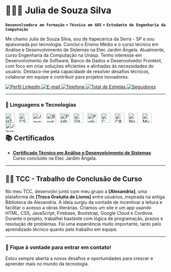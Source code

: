 # 👩🏻‍💻 Julia de Souza Silva

**`Desenvolvedora em formação`** • **`Técnica em ADS`** • **`Estudante de Engenharia da Computação`**


Me chamo Julia de Souza Silva, sou de Itapecerica da Serra - SP e sou apaixonada por tecnologia. Concluí o Ensino Médio e o curso técnico em Análise e Desenvolvimento de Sistemas na Etec Jardim Ângela. Atualmente, curso Engenharia da Computação na Unasp.
Tenho interesse em Desenvolvimento de Software, Banco de Dados e Desenvolvedor Frontent, com foco em criar soluções eficientes e alinhadas às necessidades do usuário. Destaco-me pela capacidade de resolver desafios técnicos, colaborar em equipe e contribuir para projetos inovadores.

<p align="left">
    <a href="https://www.linkedin.com/in/julia-de-souza018">
        <img 
            alt="Perfil LinkedIn" 
            title="Perfil LinkedIn" 
            src="https://custom-icon-badges.demolab.com/badge/LinkedIn-1155BA.svg?color=%231155BA&logo=linkedin&logoColor=white&style=for-the-badge&labelColor=%234C8BF5"
        />
    </a>
    <a href="mailto:juliadesouzasilva017@gmail.com">
        <img 
            alt="E-mail" 
            title="Enviar E-mail" 
            src="https://custom-icon-badges.demolab.com/badge/Email-E1AD0E.svg?color=%23E1AD0E&logo=gmail&logoColor=white&style=for-the-badge&labelColor=%23FFD700"
        />
    </a>
    <a href="tel:+55(11)97834-5522">
        <img 
            alt="Telefone" 
            title="Ligar para o telefone" 
            src="https://custom-icon-badges.demolab.com/badge/Telefone-800080.svg?color=%23800080&labelColor=%23BA55D3&logo=phone&logoColor=white&style=for-the-badge"
        />
    </a>
    <a href="https://github.com/JuliaSouza018?tab=repositories&sort=stargazers">
        <img 
            alt="Total de Estrelas" 
            title="Total de Estrelas no GitHub" 
            src="https://custom-icon-badges.demolab.com/github/stars/JuliaSouza018?color=55960c&style=for-the-badge&labelColor=488207&logo=star&label=estrelas"
        />
    </a>
    <a href="https://github.com/JuliaSouza018?tab=followers">
        <img 
            alt="Seguidores" 
            title="Me siga no GitHub" 
            src="https://custom-icon-badges.demolab.com/github/followers/JuliaSouza018?color=%23C0392B&labelColor=%23FF6347&style=for-the-badge&logo=github&label=Seguidores&logoColor=white"
        />
    </a>
</p>




---
### 🤖 Linguagens e Tecnologias

<img 
    align="left" 
    alt="HTML"
    title="HTML" 
    width="30px" 
    style="padding-right: 10px;" 
    src="https://cdn.jsdelivr.net/gh/devicons/devicon@latest/icons/html5/html5-original.svg" 
/>
<img 
    align="left" 
    alt="CSS" 
    title="CSS"
    width="30px" 
    style="padding-right: 10px;" 
    src="https://cdn.jsdelivr.net/gh/devicons/devicon@latest/icons/css3/css3-original.svg" 
/>
<img 
    align="left" 
    alt="JavaScript" 
    title="JavaScript"
    width="30px" 
    style="padding-right: 10px;" 
    src="https://cdn.jsdelivr.net/gh/devicons/devicon@latest/icons/javascript/javascript-original.svg" 
/>
<img 
    align="left" 
    alt="Bootstrap"
    title="Bootstrap" 
    width="30px" 
    style="padding-right: 10px;" 
    src="https://cdn.jsdelivr.net/gh/devicons/devicon@latest/icons/bootstrap/bootstrap-original.svg" 
/>
<img 
    align="left" 
    alt="PHP" 
    title="PHP"
    width="30px" 
    style="padding-right: 10px;" 
    src="https://cdn.jsdelivr.net/gh/devicons/devicon@latest/icons/php/php-original.svg" 
/>
<img 
    align="left" 
    alt="Git" 
    title="Git"
    width="30px" 
    style="padding-right: 10px;" 
    src="https://cdn.jsdelivr.net/gh/devicons/devicon@latest/icons/git/git-original.svg" 
/>
<img 
    align="left" 
    alt="Python" 
    title="Python"
    width="30px" 
    style="padding-right: 10px;" 
    src="https://cdn.jsdelivr.net/gh/devicons/devicon@latest/icons/python/python-original.svg" 
/>
<img 
    align="left" 
    alt="C"
    title="C"
    width="30px" 
    style="padding-right: 10px;" 
    src="https://cdn.jsdelivr.net/gh/devicons/devicon@latest/icons/c/c-original.svg" 
/>
<img 
    align="left" 
    alt="C#" 
    title="C#"
    width="30px" 
    style="padding-right: 10px;" 
    src="https://cdn.jsdelivr.net/gh/devicons/devicon@latest/icons/csharp/csharp-original.svg" 
/>
<img 
    align="left" 
    alt="Node.js" 
    title="Node.js"
    width="30px" 
    style="padding-right: 10px;" 
    src="https://cdn.jsdelivr.net/gh/devicons/devicon@latest/icons/nodejs/nodejs-original.svg" 
/>
<img 
    align="left" 
    alt="MySQL" 
    title="MySQL"
    width="30px" 
    style="padding-right: 10px;" 
    src="https://cdn.jsdelivr.net/gh/devicons/devicon@latest/icons/mysql/mysql-original.svg" 
/>
<img 
    align="left" 
    alt="Java"
    title="Java"
    width="30px" 
    style="padding-right: 10px;" 
    src="https://cdn.jsdelivr.net/gh/devicons/devicon@latest/icons/java/java-original.svg" 
/>
<br/>
<br/>


## 📚 Certificados

- [**Certificado Técnico em Análise e Desenvolvimento de Sistemas**](#)  
  Curso concluído na Etec Jardim Ângela.

---

## 👩‍🎓 TCC - Trabalho de Conclusão de Curso

No meu TCC, desenvolvi junto com meu grupo a **[Alexandria]**, uma plataforma de **[Troca Gratuita de Livros]** entre usuários, inspirada na antiga Biblioteca de Alexandria. A ideia surgiu da vontade de incentivar a leitura e facilitar o acesso a obras literárias. Criamos um site e um app usando HTML, CSS, JavaScript, Firebase, Bootstrap, Google Cloud e Cordova. Durante o projeto, trabalhei bastante com lógica de programação, prazos e resolução de problemas. Foi uma experiência muito importante, tanto pelo aprendizado técnico quanto pelo trabalho em equipe.

---

### 📩 Fique à vontade para entrar em contato!  
Estou sempre aberta a novos desafios e oportunidades para crescer e aprender mais no mundo da tecnologia.
